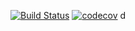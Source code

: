 [![Build Status](https://travis-ci.org/burovytsky/job4j_grabber.svg?branch=master)](https://travis-ci.org/burovytsky/job4j_grabber)
[![codecov](https://codecov.io/gh/burovytsky/job4j_grabber/branch/master/graph/badge.svg)](https://codecov.io/gh/burovytsky/job4j_grabber)  d
